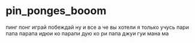 # pin_ponges_booom
пинг понг играй побеждай ну и все а че вы хотели я только учусь пари папа парапа идюи ко парапи дую ко ри папа джуи гуи мана ма 
